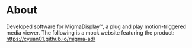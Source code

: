 # About
Developed software for MigmaDisplay™, a plug and play motion-triggered media viewer.
The following is a mock website featuring the product: https://cyuan01.github.io/migma-ad/
